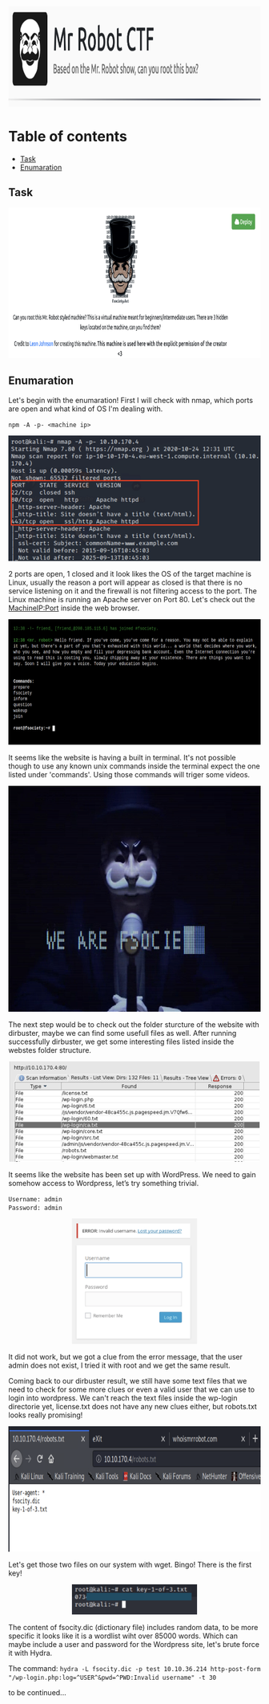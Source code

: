 <p align="center">
    <img src="https://github.com/iljaSL/tryHackMe-rooms/blob/main/MrRobotCTF/images/Screen%20Shot%202020-10-24%20at%205.38.43%20PM.png" alt="Logo" width="1000" height="200">
</p>

# Table of contents

- [Task](#task)
- [Enumaration](#enumaration)

## Task

<p align="center">
    <img src="https://github.com/iljaSL/tryHackMe-rooms/blob/main/MrRobotCTF/images/Screen%20Shot%202020-10-24%20at%205.39.27%20PM.png" alt="Logo" width="1100" height="300">
</p>

## Enumaration

Let's begin with the enumaration! First I will check with nmap, which ports are open and what kind of OS I'm dealing with. 

`npm -A -p- <machine ip>`

<p align="center">
    <img src="https://github.com/iljaSL/tryHackMe-rooms/blob/main/MrRobotCTF/images/Screen%20Shot%202020-10-24%20at%203.35.56%20PM.png" alt="Logo" width="550" height="250">
</p>

2 ports are open, 1 closed and it look likes the OS of the target machine is Linux, usually the reason a port will appear as closed is that there is no service listening on it and the firewall is not filtering access to the port.
The Linux machine is running an Apache server on Port 80. Let's check out the <MachineIP:Port> inside the web browser.

<p align="center">
    <img src="https://github.com/iljaSL/tryHackMe-rooms/blob/main/MrRobotCTF/images/Screen%20Shot%202020-10-24%20at%203.38.52%20PM.png" alt="Logo" width="550" height="250">
</p>

It seems like the website is having a built in terminal. It's not possible though to use any known unix commands inside the terminal expect the one listed under 'commands'.
Using those commands will triger some videos.

<p align="center">
    <img src="https://github.com/iljaSL/tryHackMe-rooms/blob/main/MrRobotCTF/images/Screen%20Shot%202020-10-30%20at%201.09.22%20PM.png" alt="Logo" width="550" height="450">
</p>

The next step would be to check out the folder sturcture of the website with dirbuster, maybe we can find some usefull files as well.
After running successfully dirbuster, we get some interesting files listed inside the webstes folder structure. 

<p align="center">
    <img src="https://github.com/iljaSL/tryHackMe-rooms/blob/main/MrRobotCTF/images/Screen%20Shot%202020-10-24%20at%205.24.37%20PM.png" alt="Logo" width="500" height="200">
</p>

It seems like the website has been set up with WordPress. We need to gain somehow access to Wordpress, let’s try something trivial.

`Username: admin` <br>
`Password: admin`

<p align="center">
    <img src="https://github.com/iljaSL/tryHackMe-rooms/blob/main/MrRobotCTF/images/Screen%20Shot%202020-10-30%20at%201.55.10%20PM.png" alt="Logo" width="250" height="250">
</p>

It did not work, but we got a clue from the error message, that the user admin does not exist, I tried it with root and we get the same result.

Coming back to our dirbuster result, we still have some text files that we need to check for some more clues or even a valid user that we can use to login into wordpress. 
We can't reach the text files inside the wp-login directorie yet, license.txt does not have any new clues either, but robots.txt looks really promising!

<p align="center">
    <img src="https://github.com/iljaSL/tryHackMe-rooms/blob/main/MrRobotCTF/images/Screen%20Shot%202020-10-24%20at%204.00.51%20PM.png" alt="Logo" width="600" height="250">
</p>

Let's get those two files on our system with wget. Bingo! There is the first key!

<p align="center">
    <img src="https://github.com/iljaSL/tryHackMe-rooms/blob/main/MrRobotCTF/images/Screen%20Shot%202020-10-30%20at%201.14.32%20PM.png" alt="Logo" width="250" height="60">
</p>

The content of fsocity.dic (dictionary file) includes random data, to be more specific it looks like it is a wordlist wiht over 85000 words. 
Which can maybe include a user and password for the Wordpress site, let's brute force it with Hydra.

The command: `hydra -L fsocity.dic -p test 10.10.36.214 http-post-form "/wp-login.php:log=^USER^&pwd=^PWD:Invalid username" -t 30`



to be continued...


